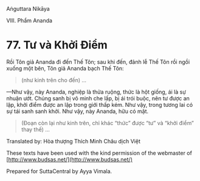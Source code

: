 

Aṅguttara Nikāya

VIII. Phẩm Ananda

# 77\. Tư và Khởi Ðiểm

Rồi Tôn giả Ananda đi đến Thế Tôn; sau khi đến, đảnh lễ Thế Tôn rồi ngồi xuống một bên, Tôn giả Ananda bạch Thế Tôn:

> (như kinh trên cho đến) ...

—Như vậy, này Ananda, nghiệp là thửa ruộng, thức là hột giống, ái là sự nhuận ướt. Chúng sanh bị vô minh che lấp, bị ái trói buộc, nên tư được an lập, khởi điểm được an lập trong giới thấp kém. Như vậy, trong tương lai có sự tái sanh sanh khởi. Như vậy, này Ananda, hữu có mặt.

> (Ðoạn còn lại như kinh trên, chỉ khác “thức” được “tư” và “khởi điểm” thay thế) ...

Translated by: Hòa thượng Thích Minh Châu dịch Việt

These texts have been used with the kind permission of the webmaster of [http://www.budsas.net/](http://www.budsas.net/)

Prepared for SuttaCentral by Ayya Vimala.